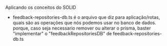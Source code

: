 Aplicando os conceitos do SOLID

* feedback-repositories-db.ts é o arquivo que diz para aplicação/rotas, quais são as operações que nós podemos usar no banco de dados.
  porque, caso seja necessario remover ou alterar o prisma, baster "implementar" o "feedbackRepositoriesDB" de feedback-repositories-db.ts